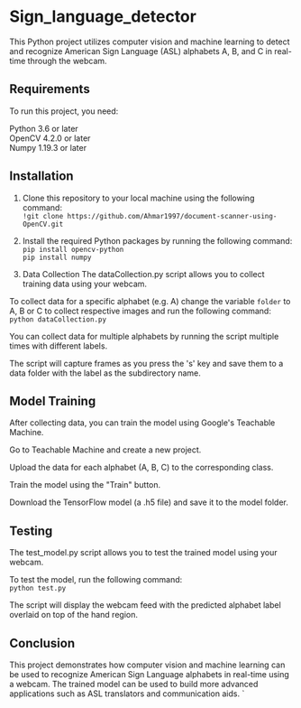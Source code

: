 # Sign_language_detector

This Python project utilizes computer vision and machine learning to detect and recognize American Sign Language (ASL) alphabets A, B, and C in real-time through the webcam.

## Requirements
To run this project, you need:

Python 3.6 or later  
OpenCV 4.2.0 or later  
Numpy 1.19.3 or later


## Installation
1. Clone this repository to your local machine using the following command:  
`!git clone https://github.com/Ahmar1997/document-scanner-using-OpenCV.git`

2. Install the required Python packages by running the following command:  
`pip install opencv-python`  
`pip install numpy`  

3. Data Collection
The dataCollection.py script allows you to collect training data using your webcam.

To collect data for a specific alphabet (e.g. A) change the variable `folder` to A, B or C to collect respective images and run the following command: 
`python dataCollection.py`  

You can collect data for multiple alphabets by running the script multiple times with different labels.

The script will capture frames as you press the 's' key and save them to a data folder with the label as the subdirectory name.  


## Model Training
After collecting data, you can train the model using Google's Teachable Machine.

Go to Teachable Machine and create a new project.

Upload the data for each alphabet (A, B, C) to the corresponding class.

Train the model using the "Train" button.

Download the TensorFlow model (a .h5 file) and save it to the model folder.

## Testing
The test_model.py script allows you to test the trained model using your webcam.

To test the model, run the following command:  
`python test.py`  

The script will display the webcam feed with the predicted alphabet label overlaid on top of the hand region.

## Conclusion
This project demonstrates how computer vision and machine learning can be used to recognize American Sign Language alphabets in real-time using a webcam. The trained model can be used to build more advanced applications such as ASL translators and communication aids.
`
